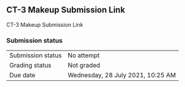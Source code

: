 <h2>CT-3 Makeup Submission Link</h2>CT-3 Makeup Submission Link<br />

<h3>Submission status</h3><table>
<tbody><tr>
<td>Submission status</td>
<td>No attempt</td>
</tr>
<tr>
<td>Grading status</td>
<td>Not graded</td>
</tr>
<tr>
<td>Due date</td>
<td>Wednesday, 28 July 2021, 10:25 AM</td>
</tr>

</tbody>
</table>



